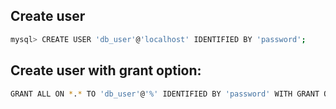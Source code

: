 ## Create user

```bash
mysql> CREATE USER 'db_user'@'localhost' IDENTIFIED BY 'password';
```

## Create user with grant option:

```bash
GRANT ALL ON *.* TO 'db_user'@'%' IDENTIFIED BY 'password' WITH GRANT OPTION;
```
